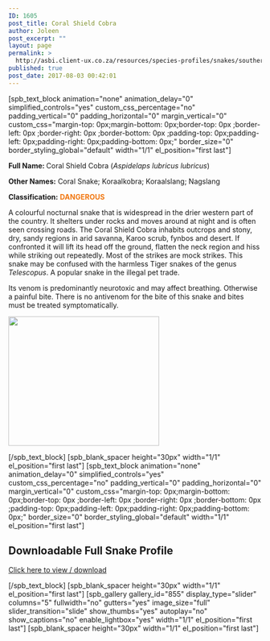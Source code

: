 ```yaml
---
ID: 1605
post_title: Coral Shield Cobra
author: Joleen
post_excerpt: ""
layout: page
permalink: >
  http://asbi.client-ux.co.za/resources/species-profiles/snakes/southern-africa/coral-shield-cobra/
published: true
post_date: 2017-08-03 00:42:01
---
```

[spb_text_block animation="none" animation_delay="0" simplified_controls="yes" custom_css_percentage="no" padding_vertical="0" padding_horizontal="0" margin_vertical="0" custom_css="margin-top: 0px;margin-bottom: 0px;border-top: 0px ;border-left: 0px ;border-right: 0px ;border-bottom: 0px ;padding-top: 0px;padding-left: 0px;padding-right: 0px;padding-bottom: 0px;" border_size="0" border_styling_global="default" width="1/1" el_position="first last"]

<strong>Full Name: </strong>Coral Shield Cobra (<em>Aspidelaps lubricus lubricus</em>)

<strong>Other Names:</strong> Coral Snake; Koraalkobra; Koraalslang; Nagslang

<strong>Classification:</strong> <strong><span style="color: #f17710;">DANGEROUS</span></strong>

A colourful nocturnal snake that is widespread in the drier western part of the country. It shelters under rocks and moves around at night and is often seen crossing roads. The Coral Shield Cobra inhabits outcrops and stony, dry, sandy regions in arid savanna, Karoo scrub, fynbos and desert. If confronted it will lift its head off the ground, flatten the neck region and hiss while striking out repeatedly. Most of the strikes are mock strikes. This snake may be confused with the harmless Tiger snakes of the genus <em>Telescopus</em>. A popular snake in the illegal pet trade.

Its venom is predominantly neurotoxic and may affect breathing. Otherwise a painful bite. There is no antivenom for the bite of this snake and bites must be treated symptomatically.

<a href="http://asbi.client-ux.co.za/wp-content/uploads/2016/06/Coral_Shield_Cobra_DIST_web.jpg"><img class="alignnone wp-image-672 size-medium" src="http://asbi.client-ux.co.za/wp-content/uploads/2016/06/Coral_Shield_Cobra_DIST_web-300x257.jpg" width="300" height="257" /></a>

[/spb_text_block] [spb_blank_spacer height="30px" width="1/1" el_position="first last"] [spb_text_block animation="none" animation_delay="0" simplified_controls="yes" custom_css_percentage="no" padding_vertical="0" padding_horizontal="0" margin_vertical="0" custom_css="margin-top: 0px;margin-bottom: 0px;border-top: 0px ;border-left: 0px ;border-right: 0px ;border-bottom: 0px ;padding-top: 0px;padding-left: 0px;padding-right: 0px;padding-bottom: 0px;" border_size="0" border_styling_global="default" width="1/1" el_position="first last"]
<h2>Downloadable Full Snake Profile</h2>
<a href="http://asbi.client-ux.co.za/wp-content/uploads/2016/06/20170522_ASI_SP_Coral_Shield_Cobra_A4_DESKTOP.pdf" target="_blank">Click here to view / download</a>

[/spb_text_block] [spb_blank_spacer height="30px" width="1/1" el_position="first last"] [spb_gallery gallery_id="855" display_type="slider" columns="5" fullwidth="no" gutters="yes" image_size="full" slider_transition="slide" show_thumbs="yes" autoplay="no" show_captions="no" enable_lightbox="yes" width="1/1" el_position="first last"] [spb_blank_spacer height="30px" width="1/1" el_position="first last"]